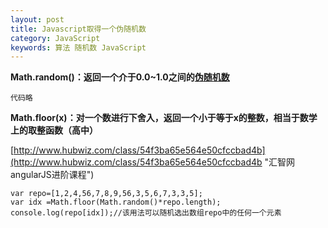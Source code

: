 ```yaml
---
layout: post
title: Javascript取得一个伪随机数
category: JavaScript
keywords: 算法 随机数 JavaScript
---
```



**Math.random()：返回一个介于0.0~1.0之间的[伪随机数](https://zh.wikipedia.org/wiki/%E4%BC%AA%E9%9A%8F%E6%9C%BA%E6%80%A7 "维基百科关于伪随机数的解释")**

	代码略

**Math.floor(x)：对一个数进行下舍入，返回一个小于等于x的整数，相当于数学上的取整函数（高中）**

[http://www.hubwiz.com/class/54f3ba65e564e50cfccbad4b](http://www.hubwiz.com/class/54f3ba65e564e50cfccbad4b "汇智网angularJS进阶课程")

	var repo=[1,2,4,56,7,8,9,56,3,5,6,7,3,3,5];
	var idx =Math.floor(Math.random()*repo.length);
	console.log(repo[idx]);//该用法可以随机选出数组repo中的任何一个元素